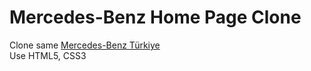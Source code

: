# Mercedes-Benz Home Page Clone

Clone same [Mercedes-Benz Türkiye](https://www.mercedes-benz.com.tr/) <br/>
Use HTML5, CSS3

